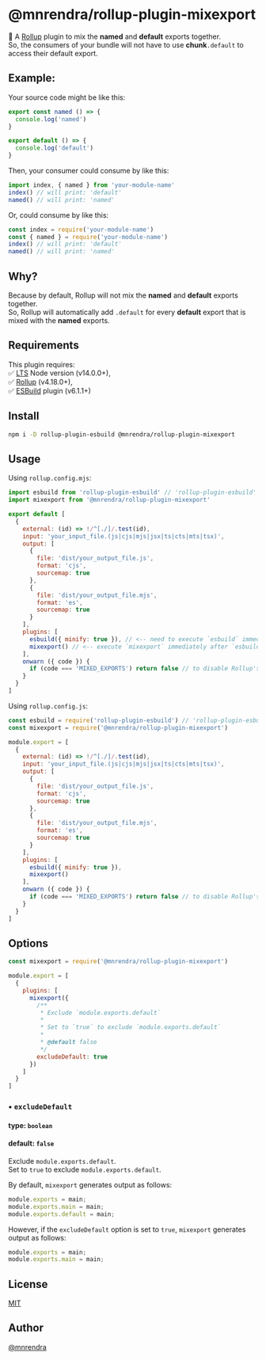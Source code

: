 # @mnrendra/rollup-plugin-mixexport

🍣 A [Rollup](https://rollupjs.org/) plugin to mix the **named** and **default** exports together.  
So, the consumers of your bundle will not have to use **chunk**`.default` to access their default export.

## Example:

Your source code might be like this:

```javascript
export const named () => {
  console.log('named')
}

export default () => {
  console.log('default')
}

```

Then, your consumer could consume by like this:

```javascript
import index, { named } from 'your-module-name'
index() // will print: 'default'
named() // will print: 'named'
```

Or, could consume by like this:

```javascript
const index = require('your-module-name')
const { named } = require('your-module-name')
index() // will print: 'default'
named() // will print: 'named'
```
## Why?
Because by default, Rollup will not mix the **named** and **default** exports together.  
So, Rollup will automatically add `.default` for every **default** export that is mixed with the **named** exports.  

## Requirements
This plugin requires:  
✅ [LTS](https://github.com/nodejs/Release) Node version (v14.0.0+),  
✅ [Rollup](https://www.npmjs.com/package/rollup) (v4.18.0+),  
✅ [ESBuild](https://www.npmjs.com/package/rollup-plugin-esbuild) plugin (v6.1.1+)  

## Install
```bash
npm i -D rollup-plugin-esbuild @mnrendra/rollup-plugin-mixexport
```

## Usage

Using `rollup.config.mjs`:
```javascript
import esbuild from 'rollup-plugin-esbuild' // 'rollup-plugin-esbuild' is required
import mixexport from '@mnrendra/rollup-plugin-mixexport'

export default [
  {
    external: (id) => !/^[./]/.test(id),
    input: 'your_input_file.(js|cjs|mjs|jsx|ts|cts|mts|tsx)',
    output: [
      {
        file: 'dist/your_output_file.js',
        format: 'cjs',
        sourcemap: true
      },
      {
        file: 'dist/your_output_file.mjs',
        format: 'es',
        sourcemap: true
      }
    ],
    plugins: [
      esbuild({ minify: true }), // <-- need to execute `esbuild` immediately before `mixexport`
      mixexport() // <-- execute `mixexport` immediately after `esbuild`
    ],
    onwarn ({ code }) {
      if (code === 'MIXED_EXPORTS') return false // to disable Rollup's 'MIXED_EXPORTS' warning log
    }
  }
]
```

Using `rollup.config.js`:
```javascript
const esbuild = require('rollup-plugin-esbuild') // 'rollup-plugin-esbuild' is required
const mixexport = require('@mnrendra/rollup-plugin-mixexport')

module.export = [
  {
    external: (id) => !/^[./]/.test(id),
    input: 'your_input_file.(js|cjs|mjs|jsx|ts|cts|mts|tsx)',
    output: [
      {
        file: 'dist/your_output_file.js',
        format: 'cjs',
        sourcemap: true
      },
      {
        file: 'dist/your_output_file.mjs',
        format: 'es',
        sourcemap: true
      }
    ],
    plugins: [
      esbuild({ minify: true }),
      mixexport()
    ],
    onwarn ({ code }) {
      if (code === 'MIXED_EXPORTS') return false // to disable Rollup's 'MIXED_EXPORTS' warning log
    }
  }
]
```

## Options
```javascript
const mixexport = require('@mnrendra/rollup-plugin-mixexport')

module.export = [
  {
    plugins: [
      mixexport({
        /**
         * Exclude `module.exports.default`
         *
         * Set to `true` to exclude `module.exports.default`
         *
         * @default false
         */
        excludeDefault: true
      })
    ]
  }
]
```
### • `excludeDefault`
#### type: `boolean`
#### default: `false`
Exclude `module.exports.default`.<br/>
Set to `true` to exclude `module.exports.default`.<br/>

By default, `mixexport` generates output as follows:
```javascript
module.exports = main;
module.exports.main = main;
module.exports.default = main;
```
However, if the `excludeDefault` option is set to `true`, `mixexport` generates output as follows:
```javascript
module.exports = main;
module.exports.main = main;
```

## License
[MIT](https://github.com/mnrendra/rollup-plugin-mixexport/blob/HEAD/LICENSE)

## Author
[@mnrendra](https://github.com/mnrendra)
